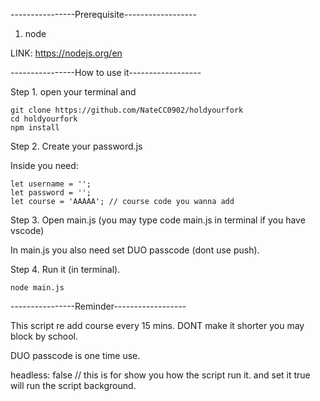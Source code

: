 ----------------Prerequisite------------------

1. node 

LINK: https://nodejs.org/en

----------------How to use it------------------


Step 1. open your terminal and


```
git clone https://github.com/NateCC0902/holdyourfork
cd holdyourfork
npm install
```

Step 2. Create your password.js

Inside you need:

```
let username = ''; 
let password = ''; 
let course = 'AAAAA'; // course code you wanna add
```
Step 3. Open main.js (you may type code main.js in terminal if you have vscode)


In main.js you also need set DUO passcode (dont use push).


Step 4. Run it (in terminal).
```
node main.js
```

----------------Reminder------------------

This script re add course every 15 mins. DONT make it shorter you may block by school.

DUO passcode is one time use. 

headless: false // this is for show you how the script run it. and set it true will run the script background.
